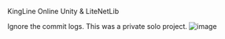 KingLine Online
Unity & LiteNetLib
 
Ignore the commit logs. This was a private solo project.
![image](https://github.com/Keuctor/KingLine-Libgdx/assets/125544352/77f7ae0a-c784-4f4b-a721-9d6e823daf26)
